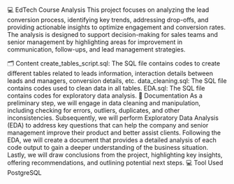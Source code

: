 💻 EdTech Course Analysis
This project focuses on analyzing the lead conversion process, identifying key trends, addressing drop-offs, and providing actionable insights to optimize engagement and conversion rates. The analysis is designed to support decision-making for sales teams and senior management by highlighting areas for improvement in communication, follow-ups, and lead management strategies.

🗂️ Content
create_tables_script.sql: The SQL file contains codes to create different tables related to leads information, interaction details between leads and managers, conversion details, etc.
data_cleaning.sql: The SQL file contains codes used to clean data in all tables.
EDA.sql: The SQL file contains codes for exploratory data analysis.
📝 Documentation
As a preliminary step, we will engage in data cleaning and manipulation, including checking for errors, outliers, duplicates, and other inconsistencies.
Subsequently, we will perform Exploratory Data Analysis (EDA) to address key questions that can help the company and senior management improve their product and better assist clients.
Following the EDA, we will create a document that provides a detailed analysis of each code output to gain a deeper understanding of the business situation.
Lastly, we will draw conclusions from the project, highlighting key insights, offering recommendations, and outlining potential next steps.
💻 Tool Used
PostgreSQL
